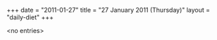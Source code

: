 +++
date = "2011-01-27"
title = "27 January 2011 (Thursday)"
layout = "daily-diet"
+++


\<no entries\>
